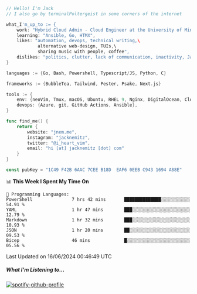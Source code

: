 ```go
// Hello! I'm Jack
// I also go by terminalPoltergeist in some corners of the internet

what_I'm_up_to := {
    work: "Hybrid Cloud Admin - Cloud Engineer at the University of Minnesota",
    learning: "Ansible, Go, HTMX",
    likes: "automation, devops, technical writing,\
            alternative web-design, TUIs,\
            sharing music with people, coffee",
    dislikes: "politics, clutter, lack of communication, inactivity, Java",
}

languages := {Go, Bash, Powershell, Typescript/JS, Python, C}

frameworks := {BubbleTea, Tailwind, Pester, Psake, Next.js}

tools := {
    env: {neoVim, Tmux, macOS, Ubuntu, RHEL 9, Nginx, DigitalOcean, Cloudflare},
    devops: {Azure, git, GitHub Actions, Ansible},
}

func find_me() {
    return {
        website: "jnem.me",
        instagram: "jacknemitz",
        twitter: "@i_heart_vim",
        email: "hi [at] jacknemitz [dot] com"
    }
}

const pubKey = "1C49 F42B 6AAC 7CEE B18D  EAF6 0EEB C943 1694 A88E"
```

<!--START_SECTION:waka-->
📊 **This Week I Spent My Time On** 

```text
💬 Programming Languages: 
PowerShell               7 hrs 42 mins       ██████████████░░░░░░░░░░░   54.91 % 
YAML                     1 hr 47 mins        ███░░░░░░░░░░░░░░░░░░░░░░   12.79 % 
Markdown                 1 hr 32 mins        ███░░░░░░░░░░░░░░░░░░░░░░   10.93 % 
JSON                     1 hr 20 mins        ██░░░░░░░░░░░░░░░░░░░░░░░   09.53 % 
Bicep                    46 mins             █░░░░░░░░░░░░░░░░░░░░░░░░   05.56 % 
```


 Last Updated on 16/06/2024 00:46:49 UTC
<!--END_SECTION:waka-->

##### What I'm Listening to...

[![spotify-github-profile](https://spotify-github-profile.vercel.app/api/view?uid=jack.nemitz&cover_image=true&show_offline=true&bar_color=53b14f&bar_color_cover=false&background_color=121212FF)](https://spotify-github-profile.vercel.app/api/view?uid=jack.nemitz&redirect=true)
